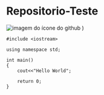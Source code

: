 # Repositorio-Teste

![imagem do ícone do github](https://res.cloudinary.com/practicaldev/image/fetch/s--i_sb3chq--/c_imagga_scale,f_auto,fl_progressive,h_900,q_auto,w_1600/https://thepracticaldev.s3.amazonaws.com/i/fk0849hvg2rt13bpqhjy.jpg)
)

```
#include <iostream>

using namespace std;

int main()
{
    cout<<"Hello World";

    return 0;
}
```
